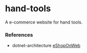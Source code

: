 # hand-tools
A e-commerce website for hand tools.

### References
- dotnet-architecture
[eShopOnWeb](https://github.com/dotnet-architecture/eShopOnWeb)
